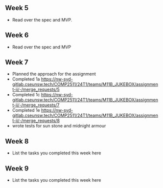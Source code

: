 ## Week 5

- Read over the spec and MVP.

## Week 6

- Read over the spec and MVP

## Week 7

- Planned the approach for the assignment
- Completed 1a 
https://nw-syd-gitlab.cseunsw.tech/COMP2511/24T1/teams/M11B_JUKEBOX/assignment-ii/-/merge_requests/5
- Completed 1c
https://nw-syd-gitlab.cseunsw.tech/COMP2511/24T1/teams/M11B_JUKEBOX/assignment-ii/-/merge_requests/7
- Completed 1e
https://nw-syd-gitlab.cseunsw.tech/COMP2511/24T1/teams/M11B_JUKEBOX/assignment-ii/-/merge_requests/8
- wrote tests for sun stone and midnight armour
## Week 8

- List the tasks you completed this week here

## Week 9

- List the tasks you completed this week here
